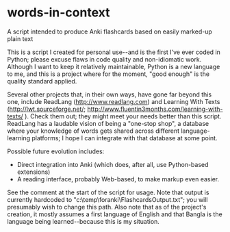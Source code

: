 # words-in-context
A script intended to produce Anki flashcards based on easily marked-up plain text

This is a script I created for personal use--and is the first I've ever coded 
in Python; please excuse flaws in code quality and non-idiomatic work.
Although I want to keep it relatively maintainable, Python is a new 
language to me, and this is a project where for the moment, "good enough"
is the quality standard applied.

Several other projects that, in their own ways, have gone far beyond this
one, include ReadLang (http://www.readlang.com) and Learning With Texts
(http://lwt.sourceforge.net/; 
http://www.fluentin3months.com/learning-with-texts/ ). Check them out;
they might meet your needs better than this script. ReadLang has a laudable
vision of being a "one-stop shop", a database where your knowledge of
words gets shared across different language-learning platforms; I hope
I can integrate with that database at some point.

Possible future evolution includes:
* Direct integration into Anki (which does, after all, use Python-based 
extensions)
* A reading interface, probably Web-based, to make markup even easier.

See the comment at the start of the script for usage.  Note that output
is currently hardcoded to "c:\\temp\\foranki\\FlashcardsOutput.txt";
you will presumably wish to change this path. Also note that as of
the project's creation, it mostly assumes a first language of English
and that Bangla is the language being learned--because this is my situation.